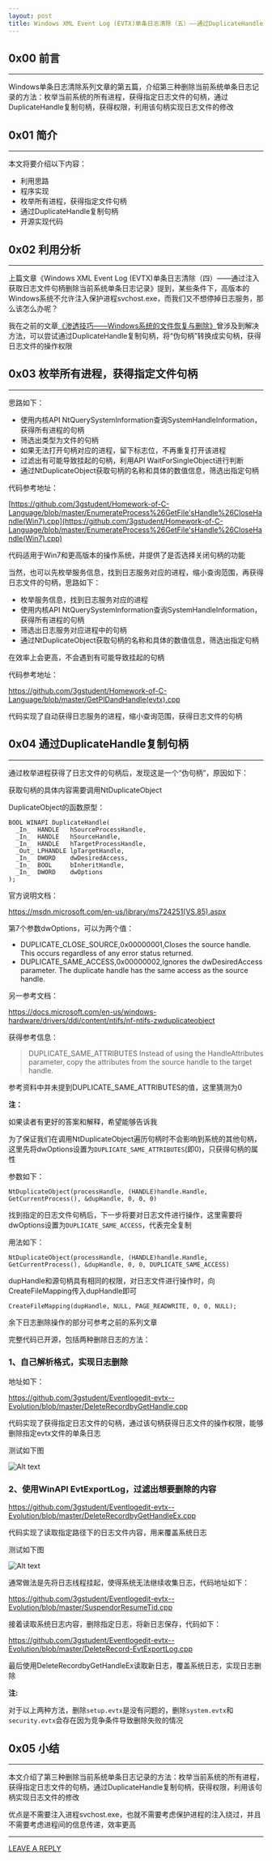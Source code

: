 ```yaml
---
layout: post
title: Windows XML Event Log (EVTX)单条日志清除（五）——通过DuplicateHandle获取日志文件句柄删除当前系统单条日志记录
---
```




## 0x00 前言
---

Windows单条日志清除系列文章的第五篇，介绍第三种删除当前系统单条日志记录的方法：枚举当前系统的所有进程，获得指定日志文件的句柄，通过DuplicateHandle复制句柄，获得权限，利用该句柄实现日志文件的修改

## 0x01 简介
---

本文将要介绍以下内容：

- 利用思路
- 程序实现
- 枚举所有进程，获得指定文件句柄
- 通过DuplicateHandle复制句柄
- 开源实现代码

## 0x02 利用分析
---

上篇文章《Windows XML Event Log (EVTX)单条日志清除（四）——通过注入获取日志文件句柄删除当前系统单条日志记录》提到，某些条件下，高版本的Windows系统不允许注入保护进程svchost.exe，而我们又不想停掉日志服务，那么该怎么办呢？

我在之前的文章[《渗透技巧——Windows系统的文件恢复与删除》](https://3gstudent.github.io/3gstudent.github.io/%E6%B8%97%E9%80%8F%E6%8A%80%E5%B7%A7-Windows%E7%B3%BB%E7%BB%9F%E7%9A%84%E6%96%87%E4%BB%B6%E6%81%A2%E5%A4%8D%E4%B8%8E%E5%88%A0%E9%99%A4/)曾涉及到解决方法，可以尝试通过DuplicateHandle复制句柄，将“伪句柄”转换成实句柄，获得日志文件的操作权限

## 0x03 枚举所有进程，获得指定文件句柄
---

思路如下：

- 使用内核API NtQuerySystemInformation查询SystemHandleInformation，获得所有进程的句柄
- 筛选出类型为文件的句柄
- 如果无法打开句柄对应的进程，留下标志位，不再重复打开该进程
- 过滤出有可能导致挂起的句柄，利用API WaitForSingleObject进行判断
- 通过NtDuplicateObject获取句柄的名称和具体的数值信息，筛选出指定句柄

代码参考地址：

[https://github.com/3gstudent/Homework-of-C-Language/blob/master/EnumerateProcess%26GetFile'sHandle%26CloseHandle(Win7).cpp](https://github.com/3gstudent/Homework-of-C-Language/blob/master/EnumerateProcess%26GetFile'sHandle%26CloseHandle(Win7).cpp)

代码适用于Win7和更高版本的操作系统，并提供了是否选择关闭句柄的功能

当然，也可以先枚举服务信息，找到日志服务对应的进程，缩小查询范围，再获得日志文件的句柄，思路如下：

- 枚举服务信息，找到日志服务对应的进程
- 使用内核API NtQuerySystemInformation查询SystemHandleInformation，获得所有进程的句柄
- 筛选出日志服务对应进程中的句柄
- 通过NtDuplicateObject获取句柄的名称和具体的数值信息，筛选出指定句柄

在效率上会更高，不会遇到有可能导致挂起的句柄

代码参考地址：

https://github.com/3gstudent/Homework-of-C-Language/blob/master/GetPIDandHandle(evtx).cpp

代码实现了自动获得日志服务的进程，缩小查询范围，获得日志文件的句柄

## 0x04 通过DuplicateHandle复制句柄
---

通过枚举进程获得了日志文件的句柄后，发现这是一个“伪句柄”，原因如下：

获取句柄的具体内容需要调用NtDuplicateObject

DuplicateObject的函数原型：

```
BOOL WINAPI DuplicateHandle(
  _In_  HANDLE   hSourceProcessHandle,
  _In_  HANDLE   hSourceHandle,
  _In_  HANDLE   hTargetProcessHandle,
  _Out_ LPHANDLE lpTargetHandle,
  _In_  DWORD    dwDesiredAccess,
  _In_  BOOL     bInheritHandle,
  _In_  DWORD    dwOptions
);
```

官方说明文档：

https://msdn.microsoft.com/en-us/library/ms724251(VS.85).aspx

第7个参数dwOptions，可以为两个值：

- DUPLICATE_CLOSE_SOURCE,0x00000001,Closes the source handle. This occurs regardless of any error status returned.
- DUPLICATE_SAME_ACCESS,0x00000002,Ignores the dwDesiredAccess parameter. The duplicate handle has the same access as the source handle.

另一参考文档：

https://docs.microsoft.com/en-us/windows-hardware/drivers/ddi/content/ntifs/nf-ntifs-zwduplicateobject

获得参考信息：

> DUPLICATE_SAME_ATTRIBUTES	Instead of using the HandleAttributes parameter, copy the attributes from the source handle to the target handle.

参考资料中并未提到DUPLICATE_SAME_ATTRIBUTES的值，这里猜测为0

**注：**

如果读者有更好的答案和解释，希望能够告诉我

为了保证我们在调用NtDuplicateObject遍历句柄时不会影响到系统的其他句柄，这里先将dwOptions设置为`DUPLICATE_SAME_ATTRIBUTES`(即0)，只获得句柄的属性

参数如下：

```
NtDuplicateObject(processHandle, (HANDLE)handle.Handle, GetCurrentProcess(), &dupHandle, 0, 0, 0)
```

找到指定的日志文件句柄后，下一步将要对日志文件进行操作，这里需要将dwOptions设置为`DUPLICATE_SAME_ACCESS`，代表完全复制

用法如下：

```
NtDuplicateObject(processHandle, (HANDLE)handle.Handle, GetCurrentProcess(), &dupHandle, 0, 0, DUPLICATE_SAME_ACCESS)
```

dupHandle和源句柄具有相同的权限，对日志文件进行操作时，向CreateFileMapping传入dupHandle即可

```
CreateFileMapping(dupHandle, NULL, PAGE_READWRITE, 0, 0, NULL);
```

余下日志删除操作的部分可参考之前的系列文章

完整代码已开源，包括两种删除日志的方法：

### 1、自己解析格式，实现日志删除

地址如下：

https://github.com/3gstudent/Eventlogedit-evtx--Evolution/blob/master/DeleteRecordbyGetHandle.cpp

代码实现了获得指定日志文件的句柄，通过该句柄获得日志文件的操作权限，能够删除指定evtx文件的单条日志

测试如下图

![Alt text](https://raw.githubusercontent.com/3gstudent/BlogPic/master/2018-6-19/4-1.png)

### 2、使用WinAPI EvtExportLog，过滤出想要删除的内容

https://github.com/3gstudent/Eventlogedit-evtx--Evolution/blob/master/DeleteRecordbyGetHandleEx.cpp

代码实现了读取指定路径下的日志文件内容，用来覆盖系统日志

测试如下图

![Alt text](https://raw.githubusercontent.com/3gstudent/BlogPic/master/2018-6-19/4-2.png)

通常做法是先将日志线程挂起，使得系统无法继续收集日志，代码地址如下：

https://github.com/3gstudent/Eventlogedit-evtx--Evolution/blob/master/SuspendorResumeTid.cpp

接着读取系统日志内容，删除指定日志，将新日志保存，代码如下：

https://github.com/3gstudent/Eventlogedit-evtx--Evolution/blob/master/DeleteRecord-EvtExportLog.cpp

最后使用DeleteRecordbyGetHandleEx读取新日志，覆盖系统日志，实现日志删除

**注:**

对于以上两种方法，删除`setup.evtx`是没有问题的，删除`system.evtx`和`security.evtx`会存在因为竞争条件导致删除失败的情况

## 0x05 小结
---

本文介绍了第三种删除当前系统单条日志记录的方法：枚举当前系统的所有进程，获得指定日志文件的句柄，通过DuplicateHandle复制句柄，获得权限，利用该句柄实现日志文件的修改

优点是不需要注入进程svchost.exe，也就不需要考虑保护进程的注入绕过，并且不需要考虑进程间的信息传递，效率更高


---


[LEAVE A REPLY](https://github.com/3gstudent/feedback/issues/new)



